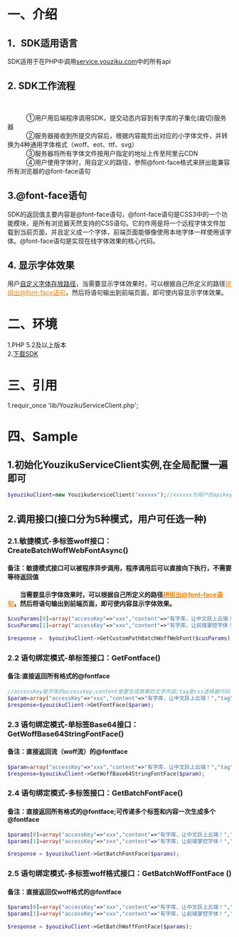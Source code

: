 # 一、介绍

## 1．SDK适用语言<br/>
SDK适用于在PHP中调用<a href="http://service.youziku.com">service.youziku.com</a>中的所有api<br/>

## 2. SDK工作流程<br/>　
   ①用户用后端程序调用SDK，提交动态内容到有字库的子集化(裁切)服务器<br/>
   ②服务器接收到所提交内容后，根据内容裁剪出对应的小字体文件，并转换为4种通用字体格式（woff、eot、ttf、svg）<br/>
   ③服务器将所有字体文件按用户指定的地址上传至阿里云CDN<br/>
   ④用户使用字体时，用自定义的路径，参照@font-face格式来拼出能兼容所有浏览器的@font-face语句<br/>
## 3.@font-face语句<br/>
SDK的返回值主要内容是@font-face语句，@font-face语句是CSS3中的一个功能模块，是所有浏览器天然支持的CSS语句。它的作用是将一个远程字体文件加载到当前页面，并且定义成一个字体，前端页面能够像使用本地字体一样使用该字体。@font-face语句是实现在线字体效果的核心代码。<br/>

## 4. 显示字体效果
用户<a href="#user-content-4自定义路径生成模式">自定义字体存放路径</a>，当需要显示字体效果时，可以根据自己所定义的路径<a href="http://service.youziku.com/index.html#format" target="_blank" style="color: #ff7e00;">拼组出@font-face语句</a>，然后将语句输出到前端页面，即可使内容显示字体效果。

# 二、环境
1.PHP 5.2及以上版本<br />
2.<a href="https://github.com/youziku/youziku-sdk-php/raw/master/sdk/youziku.php.sdk.zip">下载SDK</a><br />
# 三、引用
1.requir_once 'lib/YouzikuServiceClient.php';

# 四、Sample
## 1.初始化YouzikuServiceClient实例,在全局配置一遍即可
```PHP 
$youzikuClient=new YouzikuServiceClient("xxxxxx");//xxxxxx为用户的apikey
```
## 2.调用接口(接口分为5种模式，用户可任选一种)
### 2.1.敏捷模式-多标签woff接口：CreateBatchWoffWebFontAsync()
#### 备注：敏捷模式接口可以被程序异步调用，程序调用后可以直接向下执行，不需要等待返回值
#### &emsp;&emsp;当需要显示字体效果时，可以根据自己所定义的路径<a href="http://service.youziku.com/index.html#format" target="_blank" style="color: #ff7e00;">拼组出@font-face语句</a>，然后将语句输出到前端页面，即可使内容显示字体效果。
``` PHP
$cusParams[0]=array("accessKey"=>"xxx","content"=>"有字库，让中文跃上云端！","url" => "youziku/test-1");
$cusParams[1]=array("accessKey"=>"xxx","content"=>"有字库，让前端掌控字体！","url" => "youziku/test-2";

$response =  $youzikuClient->GetCustomPathBatchWoffWebFont($cusParams);
```

### 2.2 语句绑定模式-单标签接口：GetFontface()
#### 备注:直接返回所有格式的@fontface

``` PHP
//accessKey是字体的accesskey;content是要生成效果的文字内容;tag是css选择器代码
$param=array("accessKey"=>"xxx","content"=>"有字库，让中文跃上云端！","tag"=>"#id1,.class1");
$response=$youzikuClient->GetFontFace($param);
```
### 2.3 语句绑定模式-单标签Base64接口：GetWoffBase64StringFontFace()
#### 备注：直接返回流（woff流）的@fontface

``` PHP
$param=array("accessKey"=>"xxx","content"=>"有字库，让中文跃上云端！","tag"=>"#id1,.class1");
$response=$youzikuClient->GetWoffBase64StringFontFace($param); 
```


### 2.4 语句绑定模式-多标签接口：GetBatchFontFace()
#### 备注：直接返回所有格式的@fontface;可传递多个标签和内容一次生成多个@fontface

``` PHP
$params[0]=array("accessKey"=>"xxx","content"=>"有字库，让中文跃上云端！","tag"=>"#id1,.class1");
$params[1]=array("accessKey"=>"xxx","content"=>"有字库，让前端掌控字体！","tag"=>"h1,div");

$response = $youzikuClient->GetBatchFontFace($params);
```

### 2.5 语句绑定模式-多标签woff格式接口：GetBatchWoffFontFace ()
#### 备注：直接返回仅woff格式的@fontface

``` PHP
$params[0]=array("accessKey"=>"xxx","content"=>"有字库，让中文跃上云端！","tag"=>"#id1,.class1");
$params[1]=array("accessKey"=>"xxx","content"=>"有字库，让前端掌控字体！","tag"=>"h1,div");

$response = $youzikuClient->GetBatchWoffFontFace($params);
```

